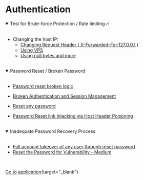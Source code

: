 # Authentication

<details open>
<summary>Test for Brute-force Protection / Rate limiting 🔥</summary>
<br>
  
- Changing the host IP:
    - [Changing Request Header ( X-Forwarded-For:127.0.0.1 )](https://hackerone.com/reports/1067533)
    - [Using VPS](https://hackerone.com/reports/1320976)
    - [Using null bytes and more](https://infosecwriteups.com/bypassing-rate-limit-like-a-pro-5f3e40250d3c)
    
</details>
<br>

<details open>
  <summary>Password Reset / Broken Password</summary>
  <br>
  
  - [Password reset broken logic](https://systemweakness.com/write-up-password-reset-broken-logic-portswigger-academy-2da279064900)
  
  - [Broken Authentication and Session Management](https://hackerone.com/reports/23579)
  
  - [Reset any password](https://hackerone.com/reports/703972)
  
  - [Password Reset link hijacking via Host Header Poisoning](https://hackerone.com/reports/226659)

</details>
<br>

<details open>
  <summary>Inadequate Password Recovery Process</summary>
  <br>
  
  -   [Full account takeover of any user through reset password](https://hackerone.com/reports/1175081)
  -   [Reset the Password for Vulnerability - Medium](https://medium.com/@sathvika03/reset-the-password-for-vulnerability-b0805f7adf9c)

  </details>
  <br>

[Go to application](https://www.facebook.com/){target="_blank"}
